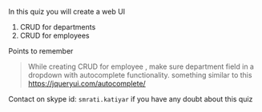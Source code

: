 In this quiz you will create a web UI
1. CRUD for departments
2. CRUD for employees

Points to remember
> While creating CRUD for employee , make sure department field in a dropdown with 
autocomplete functionality. something similar to this
>https://jqueryui.com/autocomplete/ 


Contact on skype id: `smrati.katiyar` if you have any doubt about this quiz